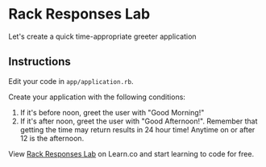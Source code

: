 # Rack Responses Lab

Let's create a quick time-appropriate greeter application

## Instructions

Edit your code in `app/application.rb`.

Create your application with the following conditions:

  1. If it's before noon, greet the user with "Good Morning!"
  2. If it's after noon, greet the user with "Good Afternoon!". Remember that
     getting the time may return results in 24 hour time! Anytime on or after 12
     is the afternoon.

<p class='util--hide'>View <a href='https://learn.co/lessons/rack-responses-lab'>Rack Responses Lab</a> on Learn.co and start learning to code for free.</p>
